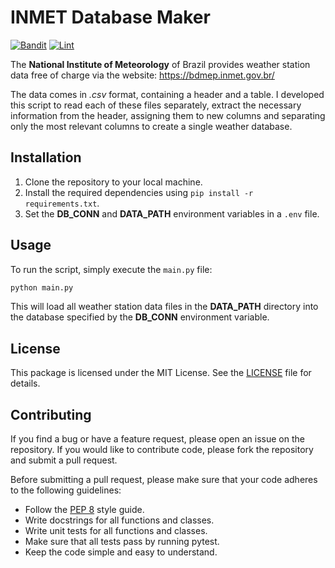# INMET Database Maker

[![Bandit](https://github.com/josehenriqueroveda/INMET_database/actions/workflows/bandit.yml/badge.svg)](https://github.com/josehenriqueroveda/INMET_database/actions/workflows/bandit.yml)
[![Lint](https://github.com/josehenriqueroveda/INMET_database/actions/workflows/black.yml/badge.svg)](https://github.com/josehenriqueroveda/INMET_database/actions/workflows/black.yml)

The **National Institute of Meteorology** of Brazil provides weather station data free of charge via the website: https://bdmep.inmet.gov.br/

The data comes in *.csv* format, containing a header and a table.
I developed this script to read each of these files separately, extract the necessary information from the header, assigning them to new columns and separating only the most relevant columns to create a single weather database.


## Installation
1. Clone the repository to your local machine.
2. Install the required dependencies using `pip install -r requirements.txt`.
3. Set the **DB_CONN** and **DATA_PATH** environment variables in a `.env` file.


## Usage
To run the script, simply execute the `main.py` file:
```bash
python main.py
```

This will load all weather station data files in the **DATA_PATH** directory into the database specified by the **DB_CONN** environment variable.

## License
This package is licensed under the MIT License. See the [LICENSE](LICENSE) file for details.

## Contributing
If you find a bug or have a feature request, please open an issue on the repository. If you would like to contribute code, please fork the repository and submit a pull request.

Before submitting a pull request, please make sure that your code adheres to the following guidelines:
 - Follow the [PEP 8](https://www.python.org/dev/peps/pep-0008/) style guide.
 - Write docstrings for all functions and classes.
 - Write unit tests for all functions and classes.
 - Make sure that all tests pass by running pytest.
 - Keep the code simple and easy to understand.
